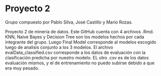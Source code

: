 # Proyecto 2

Grupo compuesto por Pablo Silva, José Castillo y Mario Rozas.

Proyecto 2 de minería de datos. Este GitHub cuenta con 4 archivos .Rmd. KNN, Naive Bayes y Decision Tree son los modelos hechos por cada integrante del grupo. Luego Final Model corresponde al modelos escogido luego de analisis conjunto a los 3 modelos. El archivo evalData_classified.csv corresponde a los datos de evaluación con la clasificación predicha por nuestro modelo. EL otro .csv es de los datos evaluación mismos, y el de entrenamiento no puedo subirse debido a que era muy pesado.
